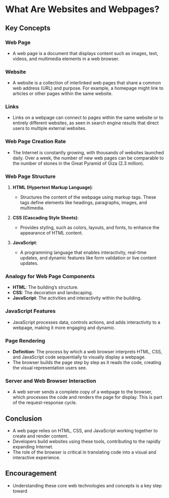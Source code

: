 # What Are Websites and Webpages?

## Key Concepts

### Web Page
- A web page is a document that displays content such as images, text, videos, and multimedia elements in a web browser.

### Website
- A website is a collection of interlinked web pages that share a common web address (URL) and purpose. For example, a homepage might link to articles or other pages within the same website.

### Links
- Links on a webpage can connect to pages within the same website or to entirely different websites, as seen in search engine results that direct users to multiple external websites.

### Web Page Creation Rate
- The Internet is constantly growing, with thousands of websites launched daily. Over a week, the number of new web pages can be comparable to the number of stones in the Great Pyramid of Giza (2.3 million).

### Web Page Structure

1. **HTML (Hypertext Markup Language)**:
   - Structures the content of the webpage using markup tags. These tags define elements like headings, paragraphs, images, and multimedia.

2. **CSS (Cascading Style Sheets)**:
   - Provides styling, such as colors, layouts, and fonts, to enhance the appearance of HTML content.

3. **JavaScript**:
   - A programming language that enables interactivity, real-time updates, and dynamic features like form validation or live content updates.

### Analogy for Web Page Components
- **HTML**: The building’s structure.
- **CSS**: The decoration and landscaping.
- **JavaScript**: The activities and interactivity within the building.

### JavaScript Features
- JavaScript processes data, controls actions, and adds interactivity to a webpage, making it more engaging and dynamic.

### Page Rendering
- **Definition**: The process by which a web browser interprets HTML, CSS, and JavaScript code sequentially to visually display a webpage.
- The browser builds the page step by step as it reads the code, creating the visual representation users see.

### Server and Web Browser Interaction
- A web server sends a complete copy of a webpage to the browser, which processes the code and renders the page for display. This is part of the request-response cycle.

## Conclusion
- A web page relies on HTML, CSS, and JavaScript working together to create and render content.
- Developers build websites using these tools, contributing to the rapidly expanding Internet.
- The role of the browser is critical in translating code into a visual and interactive experience.

## Encouragement
- Understanding these core web technologies and concepts is a key step toward

